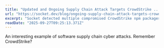 ```yaml
---
title: "Updated and Ongoing Supply Chain Attack Targets CrowdStrike ..."
url: "https://socket.dev/blog/ongoing-supply-chain-attack-targets-crowdstrike-npm-packages"
excerpt: "Socket detected multiple compromised CrowdStrike npm packages, continuing the \"Shai-Hulud\" supply chain attack that has now impacted nearly 500 packag..."
readDate: "2025-09-27T09:25:13.371Z"
---
```


An interesting example of software supply chain cyber attacks. Remember CrowdStrike?
